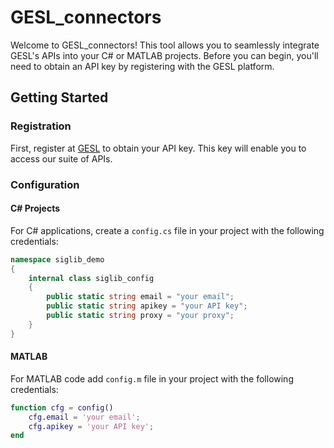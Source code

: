 # GESL_connectors

Welcome to GESL_connectors! This tool allows you to seamlessly integrate GESL's APIs into your C# or MATLAB projects. Before you can begin, you'll need to obtain an API key by registering with the GESL platform.

## Getting Started

### Registration
First, register at [GESL](https://gsl.ornl.gov/) to obtain your API key. This key will enable you to access our suite of APIs.

### Configuration

#### C# Projects
For C# applications, create a `config.cs` file in your project with the following credentials:

```csharp
namespace siglib_demo
{
    internal class siglib_config
    {
        public static string email = "your email";
        public static string apikey = "your API key";
        public static string proxy = "your proxy";
    }
}
```

#### MATLAB
For MATLAB code add `config.m` file in your project with the following credentials:

```MATLAB
function cfg = config()
    cfg.email = 'your email';
    cfg.apikey = 'your API key';   
end
```